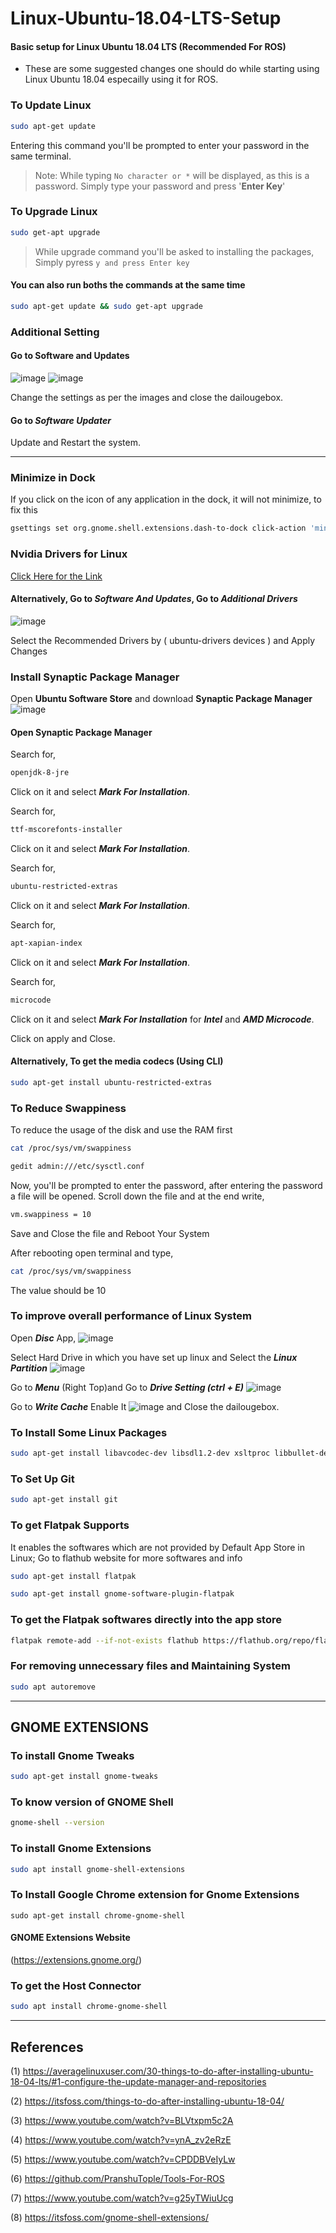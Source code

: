 # Linux-Ubuntu-18.04-LTS-Setup
#### Basic setup for Linux Ubuntu 18.04 LTS (Recommended For ROS)
- These are some suggested changes one should do while starting using Linux Ubuntu 18.04 especailly using it for ROS.

### To Update Linux
```sh
sudo apt-get update
```
Entering this command you'll be prompted to enter your password in the same terminal.

> Note: While typing `No character or *` will be displayed, as this is a password. 
Simply type your password and press '**Enter Key**'
 
### To Upgrade Linux
```sh
sudo get-apt upgrade
```
> While upgrade command you'll be asked to installing the packages, Simply pyress `y and press Enter key`

#### You can also run boths the commands at the same time 
```sh
sudo apt-get update && sudo get-apt upgrade
```

### Additional Setting
#### Go to Software and Updates 

![image](https://user-images.githubusercontent.com/60093076/114265099-93823080-9a0c-11eb-8662-58a47b86908b.png)
![image](https://user-images.githubusercontent.com/60093076/114265127-b6ace000-9a0c-11eb-94ee-ada4af14b0bb.png)

Change the settings as per the images and close the dailougebox.

#### Go to ***Software Updater***
Update and Restart the system.

--------------------------------------------------------------------------------------------------------------------------

### Minimize in Dock
If you click on the icon of any application in the dock, it will not minimize, to fix this 
```sh
gsettings set org.gnome.shell.extensions.dash-to-dock click-action 'minimize'
```

### Nvidia Drivers for Linux
[Click Here for the Link](https://www.nvidia.com/Download/driverResults.aspx/111596/en-us)

#### Alternatively, Go to **_Software And Updates_**, Go to **_Additional Drivers_**

![image](https://user-images.githubusercontent.com/60093076/114265279-94679200-9a0d-11eb-9ccc-6f3653436ea8.png)

Select the Recommended Drivers by ( ubuntu-drivers devices ) and Apply Changes

### Install Synaptic Package Manager
Open **Ubuntu Software Store** and download **Synaptic Package Manager**
![image](https://user-images.githubusercontent.com/60093076/115148959-645c6680-a07f-11eb-8306-e51f6bc77409.png)


#### Open Synaptic Package Manager
Search for, 
```sh
openjdk-8-jre
```
Click on it and select **_Mark For Installation_**.

Search for,
```sh
ttf-mscorefonts-installer
```
Click on it and select **_Mark For Installation_**.

Search for,
```sh
ubuntu-restricted-extras
```
Click on it and select **_Mark For Installation_**.

Search for,
```sh
apt-xapian-index
```

Click on it and select **_Mark For Installation_**.

Search for,
```sh
microcode
```
Click on it and select **_Mark For Installation_** for **_Intel_** and **_AMD Microcode_**.

Click on apply and Close. 

#### Alternatively, To get the media codecs (Using CLI)
```sh
sudo apt-get install ubuntu-restricted-extras
```

### To Reduce Swappiness

To reduce the usage of the disk and use the RAM first

```sh
cat /proc/sys/vm/swappiness
```
```sh
gedit admin:///etc/sysctl.conf
```
Now, you'll be prompted to enter the password, after entering the password a file will be opened.
Scroll down the file and at the end write,
```sh
vm.swappiness = 10
```
Save and Close the file and Reboot Your System 

After rebooting open terminal and type,
```sh
cat /proc/sys/vm/swappiness 
```
The value should be 10

### To improve overall performance of Linux System

Open **_Disc_** App,
![image](https://user-images.githubusercontent.com/60093076/114265662-c0841280-9a0f-11eb-885b-0371df453ea8.png)

Select Hard Drive in which you have set up linux and Select the **_Linux Partition_**
![image](https://user-images.githubusercontent.com/60093076/114265677-ddb8e100-9a0f-11eb-80bb-5d2932cca507.png) 

Go to **_Menu_** (Right Top)and Go to **_Drive Setting (ctrl + E)_**
![image](https://user-images.githubusercontent.com/60093076/114265763-4607c280-9a10-11eb-97ea-e3450e17141f.png)

Go to **_Write Cache_**
Enable It 
![image](https://user-images.githubusercontent.com/60093076/114265786-6172cd80-9a10-11eb-9648-d6a18eeb74f5.png)
and Close the dailougebox.

### To Install Some Linux Packages
```sh
sudo apt-get install libavcodec-dev libsdl1.2-dev xsltproc libbullet-dev libsdl1.2-dev libgoogle-glog-dev protobuf-compiler python-wstool
```

### To Set Up Git
```sh
sudo apt-get install git
```

### To get Flatpak Supports 
It enables the softwares which are not provided by Default App Store in Linux; Go to flathub website for more softwares and info
```sh
sudo apt-get install flatpak
```
```sh
sudo apt-get install gnome-software-plugin-flatpak
```

### To get the Flatpak softwares directly into the app store 
```sh
flatpak remote-add --if-not-exists flathub https://flathub.org/repo/flathub.flatpakrepo
```

### For removing unnecessary files and Maintaining System
```sh
sudo apt autoremove
```

--------------------------------------------------------------------------------------------------------------------------

## GNOME EXTENSIONS

### To install Gnome Tweaks
```sh
sudo apt-get install gnome-tweaks
```

### To know version of GNOME Shell
```sh
gnome-shell --version
````

### To install Gnome Extensions 
```sh
sudo apt install gnome-shell-extensions
```

### To Install Google Chrome extension for Gnome Extensions
```
sudo apt-get install chrome-gnome-shell
```

#### GNOME Extensions Website
(https://extensions.gnome.org/)

### To get the Host Connector
```sh
sudo apt install chrome-gnome-shell
```
------------------------------------------------------------------------------------------------------------------------------------------------------------------

## References

(1) https://averagelinuxuser.com/30-things-to-do-after-installing-ubuntu-18-04-lts/#1-configure-the-update-manager-and-repositories

(2) https://itsfoss.com/things-to-do-after-installing-ubuntu-18-04/

(3) https://www.youtube.com/watch?v=BLVtxpm5c2A

(4) https://www.youtube.com/watch?v=ynA_zv2eRzE 

(5) https://www.youtube.com/watch?v=CPDDBVeIyLw

(6) https://github.com/PranshuTople/Tools-For-ROS

(7) https://www.youtube.com/watch?v=g25yTWiuUcg

(8) https://itsfoss.com/gnome-shell-extensions/
